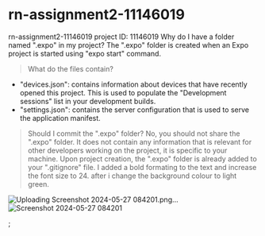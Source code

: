 # rn-assignment2-11146019
rn-assignment2-11146019 project
ID: 11146019
Why do I have a folder named ".expo" in my project?
The ".expo" folder is created when an Expo project is started using "expo start" command.
> What do the files contain?
- "devices.json": contains information about devices that have recently opened this project. This is used to populate the "Development sessions" list in your development builds.
- "settings.json": contains the server configuration that is used to serve the application manifest.
> Should I commit the ".expo" folder?
No, you should not share the ".expo" folder. It does not contain any information that is relevant for other developers working on the project, it is specific to your machine.
Upon project creation, the ".expo" folder is already added to your ".gitignore" file.
I added a bold formating to the text and increase the font size to 24.
> after i change the background colour to light green.

![Uploading Screenshot 2024-05-27 084201.png…]()
![Screenshot 2024-05-27 084201](https://github.com/PAA-KWASI08/rn-assignment2-11146019/assets/170183141/de2f91ee-5a07-479d-89ff-44075a892685)






















































































































;
